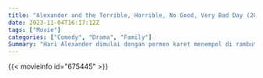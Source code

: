 ```yaml
---
title: "Alexander and the Terrible, Horrible, No Good, Very Bad Day (2014)"
date: 2023-11-04T16:17:12Z
tags: ["Movie"]
categories: ["Comedy", "Drama", "Family"]
Summary: "Hari Alexander dimulai dengan permen karet menempel di rambutnya, diikuti dengan lebih banyak bencana. Namun, dia mendapat sedikit simpati dari keluarganya dan mulai bertanya-tanya apakah hal buruk hanya menimpa dirinya, ibu, ayah, kakak dan adiknya - yang semuanya ..."
---
```


<mux-player stream-type="on-demand"
src="https://kp3d-my.sharepoint.com/personal/ryoo_kp3d_onmicrosoft_com/_layouts/15/download.aspx?share=EcroXu_ekCZFjh3JvNSYE_8B9DiWFlUS5RIXDY3lcN0WcA" prefer-playback="mse" controls>

</mux-player>


{{< movieinfo id="675445" >}}

<script src="https://cdn.jsdelivr.net/npm/@mux/mux-player"></script>

 <script type="application/ld+json ">
{
"@context": "https://schema.org/",
"@type": "VideoObject",
"name": "Alexander and the Terrible, Horrible, No Good, Very Bad Day (2014)",
"contentUrl": "https://stream.mux.com/sEVDUFDroXoguV02WkppAWg9qDANhfBYa4WApx5W5B02Q.m3u8",
"thumbnailUrl": "https://www.themoviedb.org/t/p/original/nfoMSeW5QZQkeUxLlYOkylI46V9.jpg?width=314&fit_mode=preserve&time=25",
"uploadDate": "2023-11-04T16:17:12Z",
}

</script>